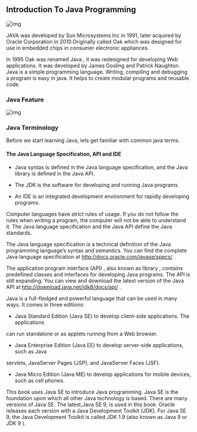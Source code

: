 ## Introduction To Java Programming

![img](https://lh3.googleusercontent.com/8XzLOzxihB-GnXi7SwcIAxbDgY2QCW95UC1bXOzRKBGcX1eWwFAYQgLeEwqjQ7GKkv0zEUVaTeuyHBCfFL3LzLOipLi9JD1tJdY0SessBYL5dyd2WqQCIxP_zpr4_0n4r2mZu3Kv9f9UBKlxf-eBSPnTU65Od0Nh1vH0em22rABa7kXQcklnOsJE6niYwMewaHHVESQlfs0VZijlIX9hiGpR7_rbtdH0PChZJ_Rh9QQHb3h8cY87KuEWskUSv5LZ6s_IUPIQe8dCAkRolg_2SBMbXBulLr1SP3izsQ3CxiiCcWHiBCtO0twzuejDw2dYKTeQrliIU895VjRro_GW1HQrIoOVzUYWi70YyQ697pKjMdhD6uE_uaVnK3rAv86wgVTk16l3qyiwV5dDZihV22rWrDvNYqp8h8HxzOvveUjH54FvMem-szMss2KHRJAlTksygOHZxRM3EuDfcIhK7a3aCf_7kpVhb5eZyTaIJDh6RDe3Kv_X6MmwSuDuamaCgHP4sNyxJKsLiBxfsyt25M4HBUksLVa2mIwSoE4By-rm1coIOiM5IDhCncNWXeaqOe34zgXEt2usFFJen7_1s1zZa_A50whiBFQMXfG0auR9nK-hlJ_UJfBUMDfSFW4=w357-h225-no)

JAVA was developed by Sun Microsystems Inc in 1991, later acquired by Oracle Corporation in 2010.Originally called Oak which was designed for use in embedded chips in consumer electronic appliances.

In 1995 Oak was renamed Java , it was redesigned for developing Web applications. It was developed by James Gosling and Patrick Naughton. Java is a simple programming language. Writing, compiling and debugging a program is easy in java.  It helps to create modular programs and reusable code.

### Java Feature

![img](https://lh3.googleusercontent.com/a6SS8r-jTN-KId3W7VKuYmnA2FE_93fRb5y0Cak58JnL0-TgE1LtG0PUPDU7QSQXDS4Y0O_iODG4a8UT7SOViyQ4Ie5D5wb0fBgU9Yv1Smmpt7ovpIw3ODUeyt6u54VPhBTMXrTwhlO_1mEvVGTs0v1LFZoSFD-B46kC5_bFFn5FhwcPeKUQVnGX-FP1GlFv2_nCxF2SSNfNFAsgkRa4GF3VroijIHLocWfCzaY7r7ohlB7FX0U8Ysu2jxRoeHcqeLhNZ-UZer9j2U-HT5wOtjSsNoTrLIyVCL3awkt2fkjOtkc4wkgLCBbgAknfv5_67GOsyje0e6r1YmYPiONlTyyRenA5VesJwthg4meCZdTNPFlGZEyCNLiXzAIFHwmvBcKkzEwaHRVg1HP3g9vXcU46kiEZJ85BhamjGrSD24ynwXE_uSYD1_jvu5EqhyxLyMB-kae_bFlO9ncGvKQF1hDIe_iArSWMJduplDBax-HkXQLmnRxIIPA24EH-Id_dZPp6oXm4pshYSGAK61A7mon-m1ASL3j6l9_dkjTIzl6fh1On2cZeq1ZPSy9LFu2JecI7mGkTeXNrs-ewvx16fbBd7dSViK-mreLePmy6GD9DHigiinH86oirsMrfoAM=w500-h507-no)

### Java Terminology

Before we start learning Java, lets get familiar with common java terms.

#### The Java Language Specification, API and IDE

- Java syntax is defined in the Java language specification, and the Java library is defined in the Java API.

- The JDK is the software for developing and running Java programs. 

- An IDE is an integrated development environment for rapidly developing programs.

Computer languages have strict rules of usage. If you do not follow the rules when writing a program, the computer will not be able to understand it. The Java language specification and the Java API define the Java standards.

The Java language specification  is a technical definition of the Java programming language’s syntax and semantics. You can find the complete Java language specification at http://docs.oracle.com/javase/specs/ .

The application program interface (API) , also known as library , contains predefined classes and interfaces for developing Java programs. The API is still expanding. You can view and download the latest version of the Java API at http://download.java.net/jdk8/docs/api/ .

 Java is a full-fledged and powerful language that can be used in many ways. It comes in three editions:

- Java Standard Edition (Java SE)  to develop client-side applications. The applications

can run standalone or as applets running from a Web browser.

- Java Enterprise Edition (Java EE)  to develop server-side applications, such as Java

servlets, JavaServer Pages (JSP), and JavaServer Faces (JSF).

- Java Micro Edition (Java ME)  to develop applications for mobile devices, such as cell phones.

This book uses Java SE to introduce Java programming. Java SE is the foundation upon which all other Java technology is based. There are many versions of Java SE. The latest,Java SE 9, is used in this book. Oracle releases each version with a Java Development Toolkit (JDK).  For Java SE 9, the Java Development Toolkit is called JDK 1.9  (also known as Java 9 or JDK 9 ).

